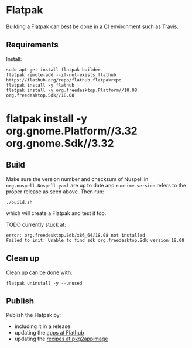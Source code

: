 # Flatpak

Building a Flatpak can best be done in a CI environment such as Travis.

## Requirements

Install:

    sudo apt-get install flatpak-builder
    flatpak remote-add --if-not-exists flathub https://flathub.org/repo/flathub.flatpakrepo
    flatpak install -y flathub
    flatpak install -y org.freedesktop.Platform//18.08 org.freedesktop.Sdk//18.08
#    flatpak install -y org.gnome.Platform//3.32 org.gnome.Sdk//3.32

## Build

Make sure the version number and checksum of Nuspell in
`org.nuspell.Nuspell.yaml` are up to date and `runtime-version` refers to the
proper release as seen above. Then run:

    ./build.sh

which will create a Flatpak and test it too.

TODO currently stuck at:

    error: org.freedesktop.Sdk/x86_64/18.08 not installed
    Failed to init: Unable to find sdk org.freedesktop.Sdk version 18.08

## Clean up

Clean up can be done with:

    flatpak uninstall -y --unused

## Publish

Publish the Flatpak by:
- including it in a release:
- updating the [apps at Flathub](https://github.com/flathub/flathub/tree/new-pr)
- updating the [recipes at pkg2appimage](https://github.com/AppImage/pkg2appimage/tree/master/recipes)

